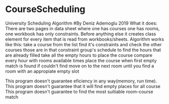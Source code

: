 # CourseScheduling
University Scheduling Algorithm
#By Deniz Ademoglu
2019
What it does:
   There are two pages in data sheet where one has courses one has rooms, one workbook has only constraints. Before anything else it creates class element
   for every item that is read from workbooks/sheets. Algorithm works like this:
       take a course from the list
       find it's constraints and check the other courses those are in that constraint group's schedule to find the hours that are already filled
       take all the empty hours to place the course
       compare every hour with rooms available times
       place the course when first empty match is found
       if couldn't find move on to the next room until you find a room with an appropiate empty slot

This program doesn't guarantee eficiency in any way(memory, run time).
This program doesn't guarantee that it will find empty places for all course
This program doesn't guarantee to find the most suitiable room-course match
